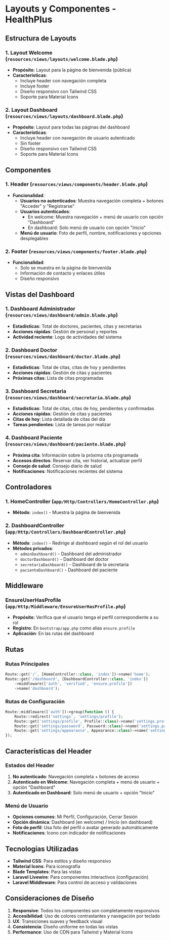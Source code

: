 # Layouts y Componentes - HealthPlus

## Estructura de Layouts

### 1. Layout Welcome (`resources/views/layouts/welcome.blade.php`)
- **Propósito**: Layout para la página de bienvenida (pública)
- **Características**:
  - Incluye header con navegación completa
  - Incluye footer
  - Diseño responsivo con Tailwind CSS
  - Soporte para Material Icons

### 2. Layout Dashboard (`resources/views/layouts/dashboard.blade.php`)
- **Propósito**: Layout para todas las páginas del dashboard
- **Características**:
  - Incluye header con navegación de usuario autenticado
  - Sin footer
  - Diseño responsivo con Tailwind CSS
  - Soporte para Material Icons

## Componentes

### 1. Header (`resources/views/components/header.blade.php`)
- **Funcionalidad**:
  - **Usuarios no autenticados**: Muestra navegación completa + botones "Acceder" y "Registrarse"
  - **Usuarios autenticados**: 
    - En welcome: Muestra navegación + menú de usuario con opción "Dashboard"
    - En dashboard: Solo menú de usuario con opción "Inicio"
  - **Menú de usuario**: Foto de perfil, nombre, notificaciones y opciones desplegables

### 2. Footer (`resources/views/components/footer.blade.php`)
- **Funcionalidad**:
  - Solo se muestra en la página de bienvenida
  - Información de contacto y enlaces útiles
  - Diseño responsivo

## Vistas del Dashboard

### 1. Dashboard Administrador (`resources/views/dashboard/admin.blade.php`)
- **Estadísticas**: Total de doctores, pacientes, citas y secretarias
- **Acciones rápidas**: Gestión de personal y reportes
- **Actividad reciente**: Logs de actividades del sistema

### 2. Dashboard Doctor (`resources/views/dashboard/doctor.blade.php`)
- **Estadísticas**: Total de citas, citas de hoy y pendientes
- **Acciones rápidas**: Gestión de citas y pacientes
- **Próximas citas**: Lista de citas programadas

### 3. Dashboard Secretaria (`resources/views/dashboard/secretaria.blade.php`)
- **Estadísticas**: Total de citas, citas de hoy, pendientes y confirmadas
- **Acciones rápidas**: Gestión de citas y pacientes
- **Citas de hoy**: Lista detallada de citas del día
- **Tareas pendientes**: Lista de tareas por realizar

### 4. Dashboard Paciente (`resources/views/dashboard/paciente.blade.php`)
- **Próxima cita**: Información sobre la próxima cita programada
- **Accesos directos**: Reservar cita, ver historial, actualizar perfil
- **Consejo de salud**: Consejo diario de salud
- **Notificaciones**: Notificaciones recientes del sistema

## Controladores

### 1. HomeController (`app/Http/Controllers/HomeController.php`)
- **Método**: `index()` - Muestra la página de bienvenida

### 2. DashboardController (`app/Http/Controllers/DashboardController.php`)
- **Método**: `index()` - Redirige al dashboard según el rol del usuario
- **Métodos privados**:
  - `adminDashboard()` - Dashboard del administrador
  - `doctorDashboard()` - Dashboard del doctor
  - `secretariaDashboard()` - Dashboard de la secretaria
  - `pacienteDashboard()` - Dashboard del paciente

## Middleware

### EnsureUserHasProfile (`app/Http/Middleware/EnsureUserHasProfile.php`)
- **Propósito**: Verifica que el usuario tenga el perfil correspondiente a su rol
- **Registro**: En `bootstrap/app.php` como alias `ensure.profile`
- **Aplicación**: En las rutas del dashboard

## Rutas

### Rutas Principales
```php
Route::get('/', [HomeController::class, 'index'])->name('home');
Route::get('/dashboard', [DashboardController::class, 'index'])
    ->middleware(['auth', 'verified', 'ensure.profile'])
    ->name('dashboard');
```

### Rutas de Configuración
```php
Route::middleware(['auth'])->group(function () {
    Route::redirect('settings', 'settings/profile');
    Route::get('settings/profile', Profile::class)->name('settings.profile');
    Route::get('settings/password', Password::class)->name('settings.password');
    Route::get('settings/appearance', Appearance::class)->name('settings.appearance');
});
```

## Características del Header

### Estados del Header
1. **No autenticado**: Navegación completa + botones de acceso
2. **Autenticado en Welcome**: Navegación completa + menú de usuario + opción "Dashboard"
3. **Autenticado en Dashboard**: Solo menú de usuario + opción "Inicio"

### Menú de Usuario
- **Opciones comunes**: Mi Perfil, Configuración, Cerrar Sesión
- **Opción dinámica**: Dashboard (en welcome) / Inicio (en dashboard)
- **Foto de perfil**: Usa foto del perfil o avatar generado automáticamente
- **Notificaciones**: Icono con indicador de notificaciones

## Tecnologías Utilizadas

- **Tailwind CSS**: Para estilos y diseño responsivo
- **Material Icons**: Para iconografía
- **Blade Templates**: Para las vistas
- **Laravel Livewire**: Para componentes interactivos (configuración)
- **Laravel Middleware**: Para control de acceso y validaciones

## Consideraciones de Diseño

1. **Responsive**: Todos los componentes son completamente responsivos
2. **Accesibilidad**: Uso de colores contrastantes y navegación por teclado
3. **UX**: Transiciones suaves y feedback visual
4. **Consistencia**: Diseño uniforme en todas las vistas
5. **Performance**: Uso de CDN para Tailwind y Material Icons 
